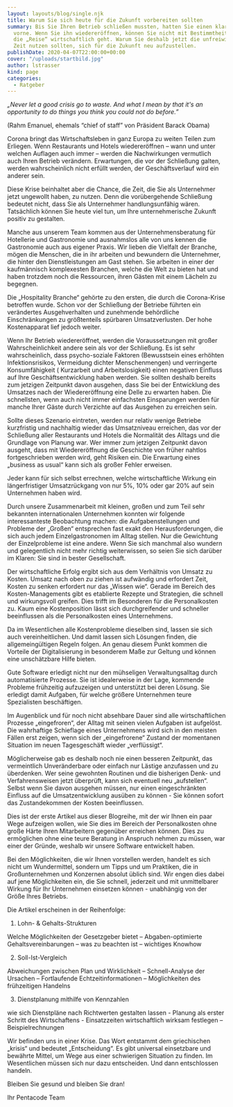 ```yaml
---
layout: layouts/blog/single.njk
title: Warum Sie sich heute für die Zukunft vorbereiten sollten
summary: Bis Sie Ihren Betrieb schließen mussten, hatten Sie einen klaren Blick nach
  vorne. Wenn Sie ihn wiedereröffnen, können Sie nicht mit Bestimmtheit sagen, wohin
  die „Reise“ wirtschaftlich geht. Warum Sie deshalb jetzt die unfreiwillig „freie“
  Zeit nutzen sollten, sich für die Zukunft neu aufzustellen.
publishDate: 2020-04-07T22:00:00+00:00
cover: "/uploads/startbild.jpg"
author: lstrasser
kind: page
categories:
  - Ratgeber
---
```


_„Never let a good crisis go to waste. And what I mean by that it's an opportunity to do things you think you could not do before.”_

(Rahm Emanuel, ehemals “chief of staff” von Präsident Barack Obama)

Corona bringt das Wirtschaftsleben in ganz Europa zu weiten Teilen zum Erliegen. Wenn Restaurants und Hotels wiedereröffnen – wann und unter welchen Auflagen auch immer – werden die Nachwirkungen vermutlich auch Ihren Betrieb verändern. Erwartungen, die vor der Schließung galten, werden wahrscheinlich nicht erfüllt werden, der Geschäftsverlauf wird ein anderer sein.

Diese Krise beinhaltet aber die Chance, die Zeit, die Sie als Unternehmer jetzt ungewollt haben, zu nutzen. Denn die vorübergehende Schließung bedeutet nicht, dass Sie als Unternehmer handlungsunfähig wären. Tatsächlich können Sie heute viel tun, um Ihre unternehmerische Zukunft positiv zu gestalten.

Manche aus unserem Team kommen aus der Unternehmensberatung für Hotellerie und Gastronomie und ausnahmslos alle von uns kennen die Gastronomie auch aus eigener Praxis. Wir lieben die Vielfalt der Branche, mögen die Menschen, die in ihr arbeiten und bewundern die Unternehmer, die hinter den Dienstleistungen am Gast stehen. Sie arbeiten in einer der kaufmännisch komplexesten Branchen, welche die Welt zu bieten hat und haben trotzdem noch die Ressourcen, ihren Gästen mit einem Lächeln zu begegnen.

Die „Hospitality Branche“ gehörte zu den ersten, die durch die Corona-Krise betroffen wurde. Schon vor der Schließung der Betriebe führten ein verändertes Ausgehverhalten und zunehmende behördliche Einschränkungen zu größtenteils spürbaren Umsatzverlusten. Der hohe Kostenapparat lief jedoch weiter.

Wenn Ihr Betrieb wiedereröffnet, werden die Voraussetzungen mit großer Wahrscheinlichkeit andere sein als vor der Schließung. Es ist sehr wahrscheinlich, dass psycho-soziale Faktoren (Bewusstsein eines erhöhten Infektionsrisikos, Vermeidung dichter Menschenmengen) und verringerte Konsumfähigkeit ( Kurzarbeit und Arbeitslosigkeit) einen negativen Einfluss auf Ihre Geschäftsentwicklung haben werden. Sie sollten deshalb bereits zum jetzigen Zeitpunkt davon ausgehen, dass Sie bei der Entwicklung des Umsatzes nach der Wiedereröffnung eine Delle zu erwarten haben. Die schnellsten, wenn auch nicht immer einfachsten Einsparungen werden für manche Ihrer Gäste durch Verzichte auf das Ausgehen zu erreichen sein.

Sollte dieses Szenario eintreten, werden nur relativ wenige Betriebe kurzfristig und nachhaltig wieder das Umsatzniveau erreichen, das vor der Schließung aller Restaurants und Hotels die Normalität des Alltags und die Grundlage von Planung war. Wer immer zum jetzigen Zeitpunkt davon ausgeht, dass mit Wiedereröffnung die Geschichte von früher nahtlos fortgeschrieben werden wird, geht Risiken ein. Die Erwartung eines „business as usual“ kann sich als großer Fehler erweisen.

Jeder kann für sich selbst errechnen, welche wirtschaftliche Wirkung ein längerfristiger Umsatzrückgang von nur 5%, 10% oder gar 20% auf sein Unternehmen haben wird.

Durch unsere Zusammenarbeit mit kleinen, großen und zum Teil sehr bekannten internationalen Unternehmen konnten wir folgende interessanteste Beobachtung machen: die Aufgabenstellungen und Probleme der „Großen“ entsprechen fast exakt den Herausforderungen, die sich auch jedem Einzelgastronomen im Alltag stellen. Nur die Gewichtung der Einzelprobleme ist eine andere. Wenn Sie sich manchmal also wundern und gelegentlich nicht mehr richtig weiterwissen, so seien Sie sich darüber im Klaren: Sie sind in bester Gesellschaft.

Der wirtschaftliche Erfolg ergibt sich aus dem Verhältnis von Umsatz zu Kosten. Umsatz nach oben zu ziehen ist aufwändig und erfordert Zeit, Kosten zu senken erfordert nur das „Wissen wie“. Gerade im Bereich des Kosten-Managements gibt es etablierte Rezepte und Strategien, die schnell und wirkungsvoll greifen. Dies trifft im Besonderen für die Personalkosten zu. Kaum eine Kostenposition lässt sich durchgreifender und schneller beeinflussen als die Personalkosten eines Unternehmens.

Da im Wesentlichen alle Kostenprobleme dieselben sind, lassen sie sich auch vereinheitlichen. Und damit lassen sich Lösungen finden, die allgemeingültigen Regeln folgen. An genau diesem Punkt kommen die Vorteile der Digitalisierung in besonderem Maße zur Geltung und können eine unschätzbare Hilfe bieten.

Gute Software erledigt nicht nur den mühseligen Verwaltungsalltag durch automatisierte Prozesse. Sie ist idealerweise in der Lage, kommende Probleme frühzeitig aufzuzeigen und unterstützt bei deren Lösung. Sie erledigt damit Aufgaben, für welche größere Unternehmen teure Spezialisten beschäftigen.

Im Augenblick und für noch nicht absehbare Dauer sind alle wirtschaftlichen Prozesse „eingefroren“, der Alltag mit seinen vielen Aufgaben ist aufgelöst. Die wahrhaftige Schieflage eines Unternehmens wird sich in den meisten Fällen erst zeigen, wenn sich der „eingefrorene“ Zustand der momentanen Situation im neuen Tagesgeschäft wieder „verflüssigt“.

Möglicherweise gab es deshalb noch nie einen besseren Zeitpunkt, das vermeintlich Unveränderbare oder einfach nur Lästige anzufassen und zu überdenken. Wer seine gewohnten Routinen und die bisherigen Denk- und Verfahrensweisen jetzt überprüft, kann sich eventuell neu „aufstellen“. Selbst wenn Sie davon ausgehen müssen, nur einen eingeschränkten Einfluss auf die Umsatzentwicklung ausüben zu können - Sie können sofort das Zustandekommen der Kosten beeinflussen.

Dies ist der erste Artikel aus dieser Blogreihe, mit der wir Ihnen ein paar Wege aufzeigen wollen, wie Sie dies im Bereich der Personalkosten ohne große Härte Ihren Mitarbeitern gegenüber erreichen können. Dies zu ermöglichen ohne eine teure Beratung in Anspruch nehmen zu müssen, war einer der Gründe, weshalb wir unsere Software entwickelt haben.

Bei den Möglichkeiten, die wir Ihnen vorstellen werden, handelt es sich nicht um Wundermittel, sondern um Tipps und um Praktiken, die in Großunternehmen und Konzernen absolut üblich sind. Wir engen dies dabei auf jene Möglichkeiten ein, die Sie schnell, jederzeit und mit unmittelbarer Wirkung für Ihr Unternehmen einsetzen können - unabhängig von der Größe Ihres Betriebs.

Die Artikel erscheinen in der Reihenfolge:

1. Lohn- & Gehalts-Strukturen

Welche Möglichkeiten der Gesetzgeber bietet – Abgaben-optimierte Gehaltsvereinbarungen – was zu beachten ist – wichtiges Knowhow

2. Soll-Ist-Vergleich

Abweichungen zwischen Plan und Wirklichkeit – Schnell-Analyse der Ursachen – Fortlaufende Echtzeitinformationen – Möglichkeiten des frühzeitigen Handelns

3. Dienstplanung mithilfe von Kennzahlen

wie sich Dienstpläne nach Richtwerten gestalten lassen - Planung als erster Schritt des Wirtschaftens - Einsatzzeiten wirtschaftlich wirksam festlegen – Beispielrechnungen

Wir befinden uns in einer Krise. Das Wort entstammt dem griechischen „krisis“ und bedeutet „Entscheidung“. Es gibt universal einsetzbare und bewährte Mittel, um Wege aus einer schwierigen Situation zu finden. Im Wesentlichen müssen sich nur dazu entscheiden. Und dann entschlossen handeln.

Bleiben Sie gesund und bleiben Sie dran!

Ihr Pentacode Team
